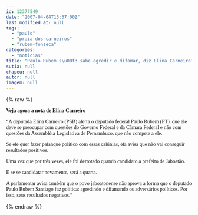 ```yaml
---
id: 12377549
date: "2007-04-04T15:37:00Z"
last_modified_at: null
tags:
  - "paulo"
  - "praia-dos-carneiros"
  - "rubem-fonseca"
categories:
  - "noticias"
title: "Paulo Rubem s\u00f3 sabe agredir e difamar, diz Elina Carneiro"
sutia: null
chapeu: null
autor: null
imagem: null
---
```

{% raw %}
<p><P><FONT face=Verdana><STRONG>Veja agora a nota de Elina Carneiro</STRONG></FONT></P></p>
<p><P><FONT face=Verdana>“A deputada Elina Carneiro (PSB) alerta o deputado federal Paulo Rubem (PT)&nbsp; que ele deve se preocupar com questões do Governo Federal e da Câmara Federal e não com questões da Assembléia Legislativa de Pernambuco, que não compete a ele. </FONT></P></p>
<p><P><FONT face=Verdana>Se ele quer fazer palanque político com essas calúnias, ela avisa que não vai conseguir resultados positivos.</FONT></P></p>
<p><P><FONT face=Verdana>Uma vez que por três vezes, ele foi derrotado quando candidato a prefeito de Jaboatão. </FONT></P></p>
<p><P><FONT face=Verdana>E se se candidatar novamente, será a quarta. </FONT></P></p>
<p><P><FONT face=Verdana>A parlamentar avisa também que o povo jaboatonense não aprova a forma que o deputado Paulo Rubem Santiago faz política: agredindo e difamando os adversários políticos. Por isso, seus resultados negativos.</FONT><FONT face=Verdana>”<BR></FONT></P> </p>
{% endraw %}